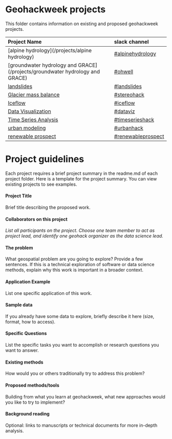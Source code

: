 # Geohackweek projects

This folder contains information on existing and proposed geohackweek projects. 

| Project Name | slack channel |
|:------|:-----------|
| [alpine hydrology](/projects/alpine hydrology) |  [#alpinehydrology](https://geohackweek2016.slack.com/messages/alpinehydrology/)  |
| [groundwater hydrology and GRACE](/projects/groundwater hydrology and GRACE) | [#ohwell](https://geohackweek2016.slack.com/messages/ohwell/) | 
| [landslides](/projects/landslides)  | [#landslides](https://geohackweek2016.slack.com/messages/landslides/) |
| [Glacier mass balance](/projects/glaciermassbal) |  [#stereohack](https://geohackweek2016.slack.com/messages/stereohack/) |
| [Iceflow](/projects/iceflow) | [#iceflow](https://geohackweek2016.slack.com/messages/iceflow/) |
| [Data Visualization](https://github.com/frodre/dataviz) |  [#dataviz](https://geohackweek2016.slack.com/messages/dataviz/) | 
| [Time Series Analysis](https://github.com/geohackweek/timeserieshack) | [#timeserieshack](https://geohackweek2016.slack.com/messages/timeserieshack/) |
| [urban modeling](https://github.com/xcitech/urbanhack2016) | [#urbanhack](https://geohackweek2016.slack.com/messages/urbanhack/) | 
| [renewable prospect](/projects/remap) | [#renewableprospect](https://geohackweek2016.slack.com/messages/renewableprospect/) |


# Project guidelines

Each project requires a brief project summary in the readme.md of each project folder. Here is a template for the project summary. You can view existing projects to see examples.

#### Project Title

Brief title describing the proposed work.

#### Collaborators on this project

_List all participants on the project. Choose one team member to act as project lead, and identify one geohack organizer as the data science lead._

#### The problem

What geospatial problem are you going to explore? Provide a few sentences. If this is a technical exploration of software or data science methods, explain why this work is important in a broader context.

#### Application Example

List one specific application of this work.

#### Sample data   

If you already have some data to explore, briefly describe it here (size, format, how to access).

#### Specific Questions 

List the specific tasks you want to accomplish or research questions you want to answer.

#### Existing methods

How would you or others traditionally try to address this problem?

#### Proposed methods/tools

Building from what you learn at geohackweek, what new approaches would you like to try to implement?

#### Background reading

Optional: links to manuscripts or technical documents for more in-depth analysis.

 

